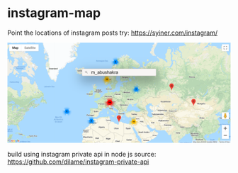 # instagram-map
Point the locations of instagram posts
try: https://syiner.com/instagram/


![](https://raw.githubusercontent.com/omarauf/instagram-map/master/screenshot.png)


build using instagram private api in node js
source: https://github.com/dilame/instagram-private-api
